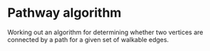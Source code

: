# Pathway algorithm

Working out an algorithm for determining whether two vertices are connected by a path for a given set of walkable edges.
